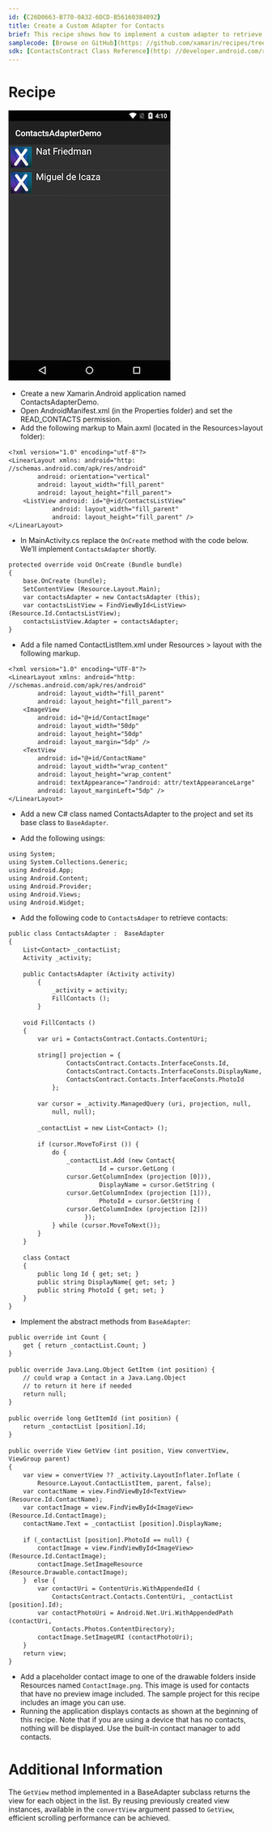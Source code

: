 ```yaml
---
id: {C26D0663-B770-0A32-6DCD-B56160384092}  
title: Create a Custom Adapter for Contacts  
brief: This recipe shows how to implement a custom adapter to retrieve contacts and show them in list, displaying both the contact’s image and name.  
samplecode: [Browse on GitHub](https: //github.com/xamarin/recipes/tree/master/android/data/adapters/create_a_custom_adapter_for_contacts)  
sdk: [ContactsContract Class Reference](http: //developer.android.com/reference/android/provider/ContactsContract.html)  
---
```


<a name="Recipe" class="injected"></a>


# Recipe

 [ ![](Images/CustomAdapter.png)](Images/CustomAdapter.png)

-  Create a new Xamarin.Android application named ContactsAdapterDemo.
-  Open AndroidManifest.xml (in the Properties folder) and set the READ_CONTACTS permission.
-  Add the following markup to Main.axml (located in the Resources&gt;layout folder): 


```
<?xml version="1.0" encoding="utf-8"?>
<LinearLayout xmlns: android="http: //schemas.android.com/apk/res/android"
        android: orientation="vertical"
        android: layout_width="fill_parent"
        android: layout_height="fill_parent">
    <ListView android: id="@+id/ContactsListView"
            android: layout_width="fill_parent"
            android: layout_height="fill_parent" />
</LinearLayout>
```

-  In MainActivity.cs replace the `OnCreate` method with the code below. We’ll implement `ContactsAdapter` shortly.


```
protected override void OnCreate (Bundle bundle)
{
    base.OnCreate (bundle);
    SetContentView (Resource.Layout.Main);
    var contactsAdapter = new ContactsAdapter (this);
    var contactsListView = FindViewById<ListView> (Resource.Id.ContactsListView);
    contactsListView.Adapter = contactsAdapter;
}
```

-  Add a file named ContactListItem.xml under Resources &gt; layout with the following markup.


```
<?xml version="1.0" encoding="UTF-8"?>
<LinearLayout xmlns: android="http: //schemas.android.com/apk/res/android"
        android: layout_width="fill_parent"
        android: layout_height="fill_parent">
    <ImageView
        android: id="@+id/ContactImage"
        android: layout_width="50dp"
        android: layout_height="50dp"
        android: layout_margin="5dp" />
    <TextView
        android: id="@+id/ContactName"
        android: layout_width="wrap_content"
        android: layout_height="wrap_content"
        android: textAppearance="?android: attr/textAppearanceLarge"
        android: layout_marginLeft="5dp" />
</LinearLayout>
```

-  Add a new C# class named ContactsAdapter to the project and set its base class to `BaseAdapter`.

-  Add the following usings: 

```
using System;
using System.Collections.Generic;
using Android.App;
using Android.Content;
using Android.Provider;
using Android.Views;
using Android.Widget;
```
-
  Add the following code to `ContactsAdaper` to retrieve contacts: 


```
public class ContactsAdapter :  BaseAdapter
{
    List<Contact> _contactList;
    Activity _activity;

    public ContactsAdapter (Activity activity)
        {
            _activity = activity;
            FillContacts ();
        }

    void FillContacts ()
    {
        var uri = ContactsContract.Contacts.ContentUri;

        string[] projection = {
                ContactsContract.Contacts.InterfaceConsts.Id,
                ContactsContract.Contacts.InterfaceConsts.DisplayName,
                ContactsContract.Contacts.InterfaceConsts.PhotoId
            };

        var cursor = _activity.ManagedQuery (uri, projection, null,
            null, null);

        _contactList = new List<Contact> ();

        if (cursor.MoveToFirst ()) {
            do {
                _contactList.Add (new Contact{
                         Id = cursor.GetLong (
                cursor.GetColumnIndex (projection [0])),
                         DisplayName = cursor.GetString (
                cursor.GetColumnIndex (projection [1])),
                         PhotoId = cursor.GetString (
                cursor.GetColumnIndex (projection [2]))
                     });
            } while (cursor.MoveToNext());
        }
    }

    class Contact
    {
        public long Id { get; set; }
        public string DisplayName{ get; set; }
        public string PhotoId { get; set; }
    }
}
```

-  Implement the abstract methods from `BaseAdapter`: 


```
public override int Count {
    get { return _contactList.Count; }
}

public override Java.Lang.Object GetItem (int position) {
    // could wrap a Contact in a Java.Lang.Object
    // to return it here if needed
    return null;
}

public override long GetItemId (int position) {
    return _contactList [position].Id;
}

public override View GetView (int position, View convertView, ViewGroup parent)
{
    var view = convertView ?? _activity.LayoutInflater.Inflate (
        Resource.Layout.ContactListItem, parent, false);
    var contactName = view.FindViewById<TextView> (Resource.Id.ContactName);
    var contactImage = view.FindViewById<ImageView> (Resource.Id.ContactImage);
    contactName.Text = _contactList [position].DisplayName;

    if (_contactList [position].PhotoId == null) {
        contactImage = view.FindViewById<ImageView> (Resource.Id.ContactImage);
        contactImage.SetImageResource (Resource.Drawable.contactImage);
    }  else {
        var contactUri = ContentUris.WithAppendedId (
            ContactsContract.Contacts.ContentUri, _contactList [position].Id);
        var contactPhotoUri = Android.Net.Uri.WithAppendedPath (contactUri,
            Contacts.Photos.ContentDirectory);
        contactImage.SetImageURI (contactPhotoUri);
    }
    return view;
}
```

-  Add a placeholder contact image to one of the drawable folders inside Resources named  `ContactImage.png`. This image is used for contacts that have no preview image included. The sample project for this recipe includes an image you can use.
-  Running the application displays contacts as shown at the beginning of this recipe. Note that if you are using a device that has no contacts, nothing will be displayed. Use the built-in contact manager to add contacts.


 <a name="Additional_Information" class="injected"></a>


# Additional Information

The `GetView` method implemented in a BaseAdapter subclass returns the view for
each object in the list. By reusing previously created view instances, available
in the `convertView` argument passed to `GetView`, efficient scrolling performance
can be achieved.